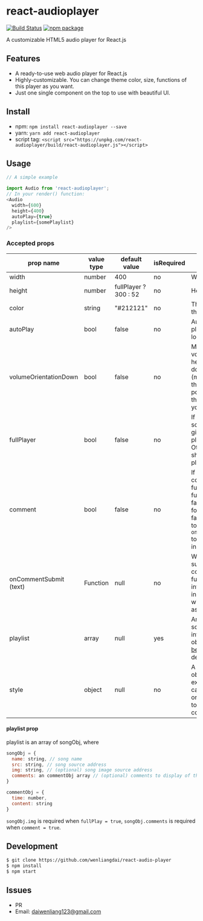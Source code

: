 # react-audioplayer

[![Build Status](https://img.shields.io/travis/wenliangdai/react-audioplayer.svg?style=flat-square)](https://travis-ci.org/wenliangdai/react-audioplayer)
[![npm package](https://img.shields.io/npm/v/react-audioplayer.svg?style=flat-square)](https://www.npmjs.com/package/react-audioplayer)

A customizable HTML5 audio player for React.js

## Features
- A ready-to-use web audio player for React.js
- Highly-customizable. You can change theme color, size, functions of this player as you want.
- Just one single component on the top to use with beautiful UI.

## Install
- npm: `npm install react-audioplayer --save`
- yarn: `yarn add react-audioplayer`
- script tag: `<script src="https://unpkg.com/react-audioplayer/build/react-audioplayer.js"></script>`

## Usage
```js
// A simple example

import Audio from 'react-audioplayer';
// In your render() function:
<Audio
  width={600}
  height={400}
  autoPlay={true}
  playlist={somePlaylist}
/>
```

### Accepted props
| prop name              | value type | default value           | isRequired   | explanation                    |
| ---------------------- | ---------- | ----------------------- | ------------ | ------------------------------ |
| width                  | number     | 400                     | no           | Width of the <Audio /> component (px) |
| height                 | number     | fullPlayer ? 300 : 52   | no           | Height of the <Audio /> component (px) |
| color                  | string     | "#212121"               | no           | Theme color of the player |
| autoPlay               | bool       | false                   | no           | Automatically playing when loaded |
| volumeOrientationDown  | bool       | false                   | no           | Make the volume bar head downwards (make it true if the player is positioned at the very top of your webpage) |
| fullPlayer             | bool       | false                   | no           | If true, shows song image given in the playlist. Otherwise just shows the basic player |
| comment                | bool       | false                   | no           | If true, enables comment function. When fullPlayer is false, this is forced to be false. You need to specify `onCommentSubmit` to handle user input |
| onCommentSubmit (text) | Function   | null                    | no           | When a user submits a new comment, this function will be invoked and the input content will be passed as an argument |
| playlist               | array      | null                    | yes          | An array of song information objects, see [below](#playlist) for details |
| style                  | object     | null                    | no           | A normal style object. For example, you can add border or boxShadow to the component |

#### playlist prop<a name="playlist"></a>
playlist is an array of songObj, where
```js
songObj = {
  name: string, // song name
  src: string, // song source address
  img: string, // (optional) song image source address
  comments: an commentObj array // (optional) comments to display of that song
}

commentObj = {
  time: number,
  content: string
}
```
`songObj.img` is required when `fullPlay = true`, `songObj.comments` is required when `comment = true`.

## Development
```bash
$ git clone https://github.com/wenliangdai/react-audio-player
$ npm install
$ npm start
```

## Issues
- PR
- Email: daiwenliang123@gmail.com
